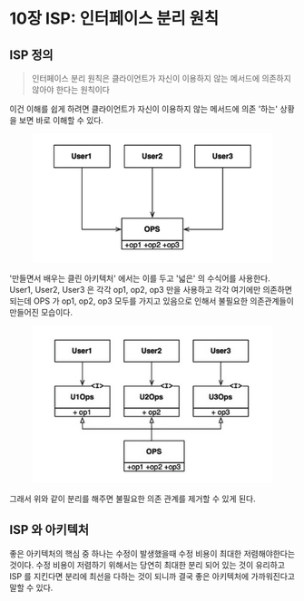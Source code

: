 # 10장 ISP: 인터페이스 분리 원칙

## ISP 정의

> 인터페이스 분리 원칙은 클라이언트가 자신이 이용하지 않는 메서드에 의존하지 않아야 한다는 원칙이다

이건 이해를 쉽게 하려면 클라이언트가 자신이 이용하지 않는 메서드에 의존 '하는' 상황을 보면 바로 이해할 수 있다.

<figure><img src="../../../.gitbook/assets/image (164).png" alt=""><figcaption></figcaption></figure>

'만들면서 배우는 클린 아키텍처' 에서는 이를 두고 '넓은' 의 수식어를 사용한다. User1, User2, User3 은 각각 op1, op2, op3 만을 사용하고 각각 여기에만 의존하면 되는데 OPS 가 op1, op2, op3 모두를 가지고 있음으로 인해서 불필요한 의존관계들이 만들어진 모습이다.



<figure><img src="../../../.gitbook/assets/image (165).png" alt=""><figcaption></figcaption></figure>

그래서 위와 같이 분리를 해주면 불필요한 의존 관계를 제거할 수 있게 된다.



## ISP 와 아키텍처

좋은 아키텍처의 핵심 중 하나는 수정이 발생했을때 수정 비용이 최대한 저렴해야한다는 것이다. 수정 비용이 저렴하기 위해서는 당연히 최대한 분리 되어 있는 것이 유리하고 ISP 를 지킨다면 분리에 최선을 다하는 것이 되니까 결국 좋은 아키텍처에 가까워진다고 말할 수 있다.
